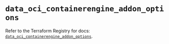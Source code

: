 # `data_oci_containerengine_addon_options`

Refer to the Terraform Registry for docs: [`data_oci_containerengine_addon_options`](https://registry.terraform.io/providers/oracle/oci/7.19.0/docs/data-sources/containerengine_addon_options).
